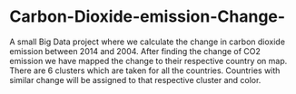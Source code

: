 # Carbon-Dioxide-emission-Change-

A small Big Data project where we calculate the change in carbon dioxide emission between 2014 and 2004. After finding the change of CO2 emission we have mapped the change to their respective country on map. There are 6 clusters which are taken for all the countries. Countries with similar change will be assigned to that respective cluster and color.
